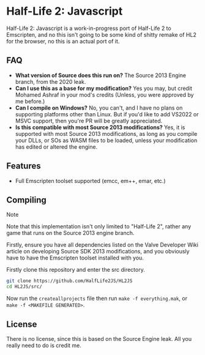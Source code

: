 
#  Half-Life 2: Javascript
Half-Life 2: Javascript is a work-in-progress port of Half-Life 2 to Emscripten, and no this isn't going to be some kind of shitty remake of HL2 for the browser, no this is an actual port of it.

## FAQ
- **What version of Source does this run on?**
The Source 2013 Engine branch, from the 2020 leak.
- **Can I use this as a base for my modification?**
Yes you may, but credit Mohamed Ashraf in your mod's credits (Unless, you were approved by me before.)
- **Can I compile on Windows?**
No, you can't, and I have no plans on supporting platforms other than Linux. But if you'd like to add VS2022 or MSVC support, then you're PR will be greatly appreciated.
- **Is this compatible with most Source 2013 modifications?**
Yes, it is supported with most Source 2013 modifications, as long as you compile your DLLs, or SOs as WASM files to be loaded, unless your modification has edited or altered the engine.


## Features
- Full Emscripten toolset supported (emcc, em++, emar, etc.)


## Compiling

> [!NOTE]
> Note that this implementation isn't only limited to "Half-Life 2", rather any game that runs on the Source 2013 engine branch.

Firstly, ensure you have all dependencies listed on the Valve Developer Wiki article on developing Source SDK 2013 modifications, and you obviously have to have the Emscripten toolset installed with you.

Firstly clone this repository and enter the src directory.

```bash
git clone https://github.com/HalfLife2JS/HL2JS
cd HL2JS/src/
```

Now run the `createallprojects` file then run `make -f everything.mak`, or `make -f <MAKEFILE GENERATED>`.

## License
There is no license, since this is based on the Source Engine leak. All you really need to do is credit me.
